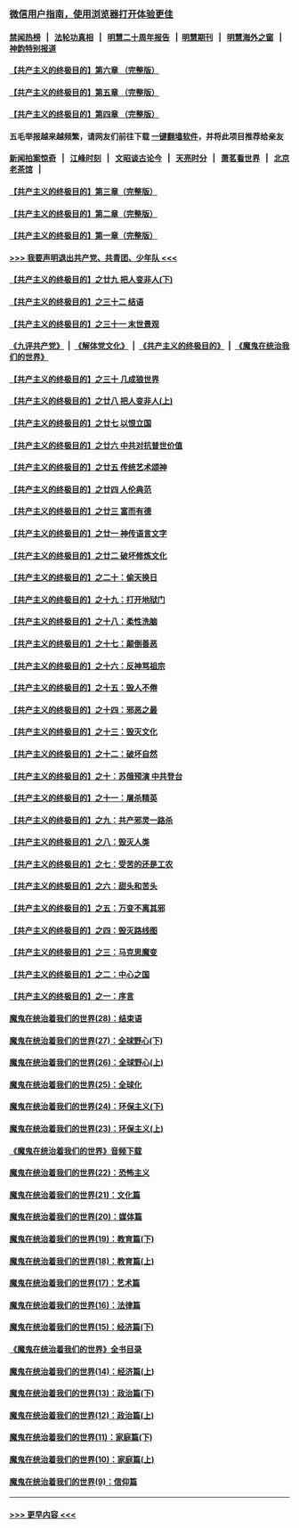### [微信用户指南，使用浏览器打开体验更佳](https://github.com/gfw-breaker/banned-news1/blob/master/indexes/wechat-guide.md?t=0)
#### [禁闻热榜](热点新闻.md?t=0)  &nbsp;&nbsp;|&nbsp;&nbsp; [法轮功真相](https://github.com/gfw-breaker/truth/blob/master/README.md?t=0) &nbsp;&nbsp;|&nbsp;&nbsp; [明慧二十周年报告](https://github.com/gfw-breaker/mh-reports/blob/master/README.md?t=0) &nbsp;&nbsp;|&nbsp;&nbsp;[明慧期刊](https://github.com/gfw-breaker/mh-qikan) &nbsp;&nbsp;|&nbsp;&nbsp; [明慧海外之窗](https://github.com/gfw-breaker/mh-news/blob/master/README.md?t=0) &nbsp;&nbsp;|&nbsp;&nbsp; [神韵特别报道](https://github.com/gfw-breaker/mh-news/blob/master/shenyun.md?t=0)
#### [【共产主义的终极目的】第六章 （完整版）](../pages/nsc422/n11428913.md?t=02040955) 
#### [【共产主义的终极目的】第五章 （完整版）](../pages/nsc422/n11428912.md?t=02040955) 
#### [【共产主义的终极目的】第四章 （完整版）](../pages/nsc422/n11428907.md?t=02040955) 
#### 五毛举报越来越频繁，请网友们前往下载 [一键翻墙软件](https://github.com/gfw-breaker/ssr-accounts)，并将此项目推荐给亲友
#### [新闻拍案惊奇](https://github.com/gfw-breaker/banned-news1/blob/master/pages/link4.md) &nbsp;&nbsp;|&nbsp;&nbsp; [江峰时刻](https://github.com/gfw-breaker/banned-news1/blob/master/pages/link4.md) &nbsp;&nbsp;|&nbsp;&nbsp; [文昭谈古论今](https://github.com/gfw-breaker/banned-news1/blob/master/pages/link4.md) &nbsp;&nbsp;|&nbsp;&nbsp; [天亮时分](https://github.com/gfw-breaker/banned-news1/blob/master/pages/link4.md) &nbsp;&nbsp;|&nbsp;&nbsp; [萧茗看世界](https://github.com/gfw-breaker/banned-news1/blob/master/pages/link4.md) &nbsp;&nbsp;|&nbsp;&nbsp; [北京老茶馆](https://github.com/gfw-breaker/banned-news1/blob/master/pages/link4.md) &nbsp;&nbsp;|&nbsp;&nbsp; 
#### [【共产主义的终极目的】第三章（完整版）](../pages/nsc422/n11428848.md?t=02040955) 
#### [【共产主义的终极目的】第二章（完整版）](../pages/nsc422/n11428831.md?t=02040955) 
#### [【共产主义的终极目的】第一章（完整版）](../pages/nsc422/n11417651.md?t=02040955) 
#### [>>> 我要声明退出共产党、共青团、少年队 <<<](https://github.com/begood0513/goodnews/blob/master/quit/letter.md) 
#### [【共产主义的终极目的】之廿九 把人变非人(下)](../pages/nsc422/n11344140.md?t=02040955) 
#### [【共产主义的终极目的】之三十二 结语](../pages/nsc422/n11360535.md?t=02040955) 
#### [【共产主义的终极目的】之三十一 末世景观](../pages/nsc422/n11351129.md?t=02040955) 
#### [《九评共产党》](https://github.com/begood0513/9ping.md/blob/master/README.md) &nbsp;|&nbsp; [《解体党文化》](../../../../jtdwh.md/blob/master/README.md)  &nbsp;|&nbsp; [《共产主义的终极目的》](../../../../gczydzjmd.md/blob/master/README.md) &nbsp;|&nbsp; [《魔鬼在统治我们的世界》](../../../../mgztzwmdsj.md/blob/master/README.md) 
#### [【共产主义的终极目的】之三十 几成狼世界](../pages/nsc422/n11348280.md?t=02040955) 
#### [【共产主义的终极目的】之廿八 把人变非人(上)](../pages/nsc422/n11340492.md?t=02040955) 
#### [【共产主义的终极目的】之廿七 以恨立国](../pages/nsc422/n11336944.md?t=02040955) 
#### [【共产主义的终极目的】之廿六 中共对抗普世价值](../pages/nsc422/n11324785.md?t=02040955) 
#### [【共产主义的终极目的】之廿五 传统艺术颂神](../pages/nsc422/n11296396.md?t=02040955) 
#### [【共产主义的终极目的】之廿四 人伦典范](../pages/nsc422/n11296397.md?t=02040955) 
#### [【共产主义的终极目的】之廿三 富而有德](../pages/nsc422/n11283598.md?t=02040955) 
#### [【共产主义的终极目的】之廿一 神传语言文字](../pages/nsc422/n11263265.md?t=02040955) 
#### [【共产主义的终极目的】之廿二 破坏修炼文化](../pages/nsc422/n11245728.md?t=02040955) 
#### [【共产主义的终极目的】之二十：偷天换日](../pages/nsc422/n11238846.md?t=02040955) 
#### [【共产主义的终极目的】之十九：打开地狱门](../pages/nsc422/n11206376.md?t=02040955) 
#### [【共产主义的终极目的】之十八：柔性洗脑](../pages/nsc422/n11199994.md?t=02040955) 
#### [【共产主义的终极目的】之十七：颠倒善恶](../pages/nsc422/n11179782.md?t=02040955) 
#### [【共产主义的终极目的】之十六：反神骂祖宗](../pages/nsc422/n11166798.md?t=02040955) 
#### [【共产主义的终极目的】之十五：毁人不倦](../pages/nsc422/n11166792.md?t=02040955) 
#### [【共产主义的终极目的】之十四：邪恶之最](../pages/nsc422/n11150249.md?t=02040955) 
#### [【共产主义的终极目的】之十三：毁灭文化](../pages/nsc422/n11135227.md?t=02040955) 
#### [【共产主义的终极目的】之十二：破坏自然](../pages/nsc422/n11135214.md?t=02040955) 
#### [【共产主义的终极目的】之十：苏俄预演 中共登台](../pages/nsc422/n11118424.md?t=02040955) 
#### [【共产主义的终极目的】之十一：屠杀精英](../pages/nsc422/n11118442.md?t=02040955) 
#### [【共产主义的终极目的】之九：共产邪灵一路杀](../pages/nsc422/n11114139.md?t=02040955) 
#### [【共产主义的终极目的】之八：毁灭人类](../pages/nsc422/n11108503.md?t=02040955) 
#### [【共产主义的终极目的】之七：受苦的还是工农](../pages/nsc422/n11101809.md?t=02040955) 
#### [【共产主义的终极目的】之六：甜头和苦头](../pages/nsc422/n11096971.md?t=02040955) 
#### [【共产主义的终极目的】之五：万变不离其邪](../pages/nsc422/n11091285.md?t=02040955) 
#### [【共产主义的终极目的】之四：毁灭路线图](../pages/nsc422/n11086284.md?t=02040955) 
#### [【共产主义的终极目的】之三：马克思魔变](../pages/nsc422/n11061941.md?t=02040955) 
#### [【共产主义的终极目的】之二：中心之国](../pages/nsc422/n11047728.md?t=02040955) 
#### [【共产主义的终极目的】之一：序言](../pages/nsc422/n11086077.md?t=02040955) 
#### [魔鬼在统治着我们的世界(28)：结束语](../pages/nsc422/n10936246.md?t=02040955) 
#### [魔鬼在统治着我们的世界(27)：全球野心(下)](../pages/nsc422/n10928319.md?t=02040955) 
#### [魔鬼在统治着我们的世界(26)：全球野心(上)](../pages/nsc422/n10900318.md?t=02040955) 
#### [魔鬼在统治着我们的世界(25)：全球化](../pages/nsc422/n10788205.md?t=02040955) 
#### [魔鬼在统治着我们的世界(24)：环保主义(下)](../pages/nsc422/n10695307.md?t=02040955) 
#### [魔鬼在统治着我们的世界(23)：环保主义(上)](../pages/nsc422/n10688613.md?t=02040955) 
#### [《魔鬼在统治着我们的世界》音频下载](../pages/nsc422/n10635553.md?t=02040955) 
#### [魔鬼在统治着我们的世界(22)：恐怖主义](../pages/nsc422/n10614727.md?t=02040955) 
#### [魔鬼在统治着我们的世界(21)：文化篇](../pages/nsc422/n10597706.md?t=02040955) 
#### [魔鬼在统治着我们的世界(20)：媒体篇](../pages/nsc422/n10586579.md?t=02040955) 
#### [魔鬼在统治着我们的世界(19)：教育篇(下)](../pages/nsc422/n10564808.md?t=02040955) 
#### [魔鬼在统治着我们的世界(18)：教育篇(上)](../pages/nsc422/n10526970.md?t=02040955) 
#### [魔鬼在统治着我们的世界(17)：艺术篇](../pages/nsc422/n10499093.md?t=02040955) 
#### [魔鬼在统治着我们的世界(16)：法律篇](../pages/nsc422/n10485969.md?t=02040955) 
#### [魔鬼在统治着我们的世界(15)：经济篇(下)](../pages/nsc422/n10469975.md?t=02040955) 
#### [《魔鬼在统治着我们的世界》全书目录](../pages/nsc422/n10464261.md?t=02040955) 
#### [魔鬼在统治着我们的世界(14)：经济篇(上)](../pages/nsc422/n10457370.md?t=02040955) 
#### [魔鬼在统治着我们的世界(13)：政治篇(下)](../pages/nsc422/n10448270.md?t=02040955) 
#### [魔鬼在统治着我们的世界(12)：政治篇(上)](../pages/nsc422/n10444576.md?t=02040955) 
#### [魔鬼在统治着我们的世界(11)：家庭篇(下)](../pages/nsc422/n10440961.md?t=02040955) 
#### [魔鬼在统治着我们的世界(10)：家庭篇(上)](../pages/nsc422/n10435448.md?t=02040955) 
#### [魔鬼在统治着我们的世界(9)：信仰篇](../pages/nsc422/n10432159.md?t=02040955) 

----
#### [ >>> 更早内容 <<< ](../indexes/nsc422-earlier.md)
